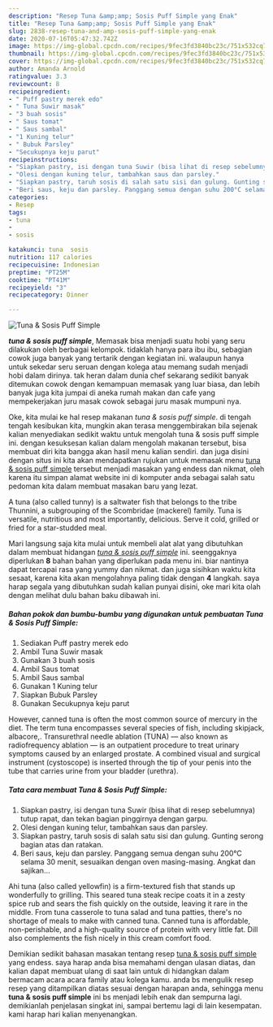 ```yaml
---
description: "Resep Tuna &amp;amp; Sosis Puff Simple yang Enak"
title: "Resep Tuna &amp;amp; Sosis Puff Simple yang Enak"
slug: 2838-resep-tuna-and-amp-sosis-puff-simple-yang-enak
date: 2020-07-16T05:47:32.742Z
image: https://img-global.cpcdn.com/recipes/9fec3fd3840bc23c/751x532cq70/tuna-sosis-puff-simple-foto-resep-utama.jpg
thumbnail: https://img-global.cpcdn.com/recipes/9fec3fd3840bc23c/751x532cq70/tuna-sosis-puff-simple-foto-resep-utama.jpg
cover: https://img-global.cpcdn.com/recipes/9fec3fd3840bc23c/751x532cq70/tuna-sosis-puff-simple-foto-resep-utama.jpg
author: Amanda Arnold
ratingvalue: 3.3
reviewcount: 8
recipeingredient:
- " Puff pastry merek edo"
- " Tuna Suwir masak"
- "3 buah sosis"
- " Saus tomat"
- " Saus sambal"
- "1 Kuning telur"
- " Bubuk Parsley"
- "Secukupnya keju parut"
recipeinstructions:
- "Siapkan pastry, isi dengan tuna Suwir (bisa lihat di resep sebelumnya) tutup rapat, dan tekan bagian pinggirnya dengan garpu."
- "Olesi dengan kuning telur, tambahkan saus dan parsley."
- "Siapkan pastry, taruh sosis di salah satu sisi dan gulung. Gunting serong bagian atas dan ratakan."
- "Beri saus, keju dan parsley. Panggang semua dengan suhu 200°C selama 30 menit, sesuaikan dengan oven masing-masing. Angkat dan sajikan..."
categories:
- Resep
tags:
- tuna
- 
- sosis

katakunci: tuna  sosis 
nutrition: 117 calories
recipecuisine: Indonesian
preptime: "PT25M"
cooktime: "PT41M"
recipeyield: "3"
recipecategory: Dinner

---
```



![Tuna &amp; Sosis Puff Simple](https://img-global.cpcdn.com/recipes/9fec3fd3840bc23c/751x532cq70/tuna-sosis-puff-simple-foto-resep-utama.jpg)

<b><i>tuna &amp; sosis puff simple</i></b>, Memasak bisa menjadi suatu hobi yang seru dilakukan oleh berbagai kelompok. tidaklah hanya para ibu ibu, sebagian cowok juga banyak yang tertarik dengan kegiatan ini. walaupun hanya untuk sekedar seru seruan dengan kolega atau memang sudah menjadi hobi dalam dirinya. tak heran dalam dunia chef sekarang sedikit banyak ditemukan cowok dengan kemampuan memasak yang luar biasa, dan lebih banyak juga kita jumpai di aneka rumah makan dan cafe yang mempekerjakan juru masak cowok sebagai juru masak mumpuni nya.

Oke, kita mulai ke hal resep makanan <i>tuna &amp; sosis puff simple</i>. di tengah tengah kesibukan kita, mungkin akan terasa menggembirakan bila sejenak kalian menyediakan sedikit waktu untuk mengolah tuna &amp; sosis puff simple ini. dengan kesuksesan kalian dalam mengolah makanan tersebut, bisa membuat diri kita bangga akan hasil menu kalian sendiri. dan juga disini dengan situs ini kita akan mendapatkan rujukan untuk memasak menu <u>tuna &amp; sosis puff simple</u> tersebut menjadi masakan yang endess dan nikmat, oleh karena itu simpan alamat website ini di komputer anda sebagai salah satu pedoman kita dalam membuat masakan baru yang lezat.

A tuna (also called tunny) is a saltwater fish that belongs to the tribe Thunnini, a subgrouping of the Scombridae (mackerel) family. Tuna is versatile, nutritious and most importantly, delicious. Serve it cold, grilled or fried for a star-studded meal.


Mari langsung saja kita mulai untuk membeli alat alat yang dibutuhkan dalam membuat hidangan <u><i>tuna &amp; sosis puff simple</i></u> ini. seenggaknya diperlukan <b>8</b> bahan bahan yang diperlukan pada menu ini. biar nantinya dapat tercapai rasa yang yummy dan nikmat. dan juga sisihkan waktu kita sesaat, karena kita akan mengolahnya paling tidak dengan <b>4</b> langkah. saya harap segala yang dibutuhkan sudah kalian punyai disini, oke mari kita olah dengan melihat dulu bahan baku dibawah ini.

<!--inarticleads1-->

##### Bahan pokok dan bumbu-bumbu yang digunakan untuk pembuatan Tuna &amp; Sosis Puff Simple:

1. Sediakan  Puff pastry merek edo
1. Ambil  Tuna Suwir masak
1. Gunakan 3 buah sosis
1. Ambil  Saus tomat
1. Ambil  Saus sambal
1. Gunakan 1 Kuning telur
1. Siapkan  Bubuk Parsley
1. Gunakan Secukupnya keju parut


However, canned tuna is often the most common source of mercury in the diet. The term tuna encompasses several species of fish, including skipjack, albacore,. Transurethral needle ablation (TUNA) — also known as radiofrequency ablation — is an outpatient procedure to treat urinary symptoms caused by an enlarged prostate. A combined visual and surgical instrument (cystoscope) is inserted through the tip of your penis into the tube that carries urine from your bladder (urethra). 

<!--inarticleads2-->

##### Tata cara membuat Tuna &amp; Sosis Puff Simple:

1. Siapkan pastry, isi dengan tuna Suwir (bisa lihat di resep sebelumnya) tutup rapat, dan tekan bagian pinggirnya dengan garpu.
1. Olesi dengan kuning telur, tambahkan saus dan parsley.
1. Siapkan pastry, taruh sosis di salah satu sisi dan gulung. Gunting serong bagian atas dan ratakan.
1. Beri saus, keju dan parsley. Panggang semua dengan suhu 200°C selama 30 menit, sesuaikan dengan oven masing-masing. Angkat dan sajikan...


Ahi tuna (also called yellowfin) is a firm-textured fish that stands up wonderfully to grilling. This seared tuna steak recipe coats it in a zesty spice rub and sears the fish quickly on the outside, leaving it rare in the middle. From tuna casserole to tuna salad and tuna patties, there&#39;s no shortage of meals to make with canned tuna. Canned tuna is affordable, non-perishable, and a high-quality source of protein with very little fat. Dill also complements the fish nicely in this cream comfort food. 

Demikian sedikit bahasan masakan tentang resep <u>tuna &amp; sosis puff simple</u> yang endess. saya harap anda bisa memahami dengan ulasan diatas, dan kalian dapat membuat ulang di saat lain untuk di hidangkan dalam bermacam acara acara family atau kolega kamu. anda bs mengulik resep resep yang ditampilkan diatas sesuai dengan harapan anda, sehingga menu <b>tuna &amp; sosis puff simple</b> ini bs menjadi lebih enak dan sempurna lagi. demikianlah penjelasan singkat ini, sampai bertemu lagi di lain kesempatan. kami harap hari kalian menyenangkan.
